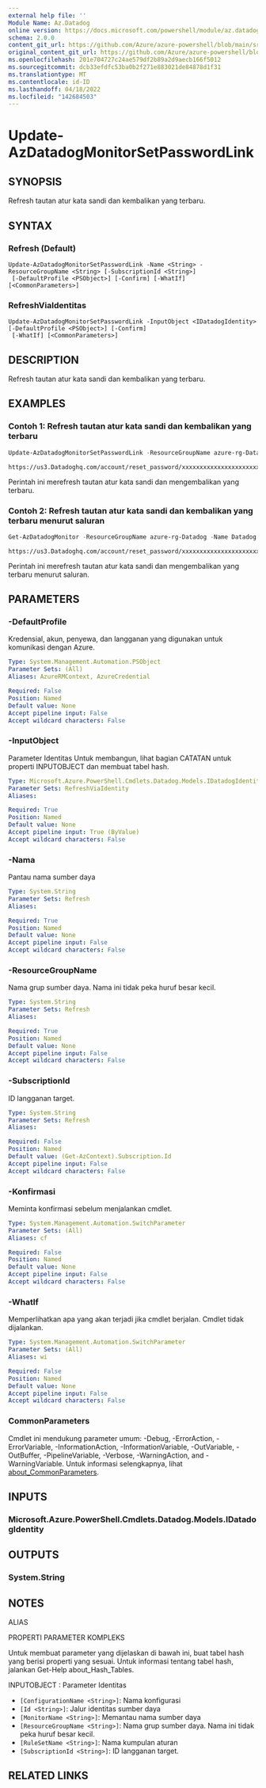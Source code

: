 ```yaml
---
external help file: ''
Module Name: Az.Datadog
online version: https://docs.microsoft.com/powershell/module/az.datadog/update-azdatadogmonitorsetpasswordlink
schema: 2.0.0
content_git_url: https://github.com/Azure/azure-powershell/blob/main/src/Datadog/help/Update-AzDatadogMonitorSetPasswordLink.md
original_content_git_url: https://github.com/Azure/azure-powershell/blob/main/src/Datadog/help/Update-AzDatadogMonitorSetPasswordLink.md
ms.openlocfilehash: 201e704727c24ae579df2b89a2d9aecb166f5012
ms.sourcegitcommit: dcb33efdfc53ba0b2f271e883021de84878d1f31
ms.translationtype: MT
ms.contentlocale: id-ID
ms.lasthandoff: 04/18/2022
ms.locfileid: "142684503"
---
```

# Update-AzDatadogMonitorSetPasswordLink

## SYNOPSIS
Refresh tautan atur kata sandi dan kembalikan yang terbaru.

## SYNTAX

### Refresh (Default)
```
Update-AzDatadogMonitorSetPasswordLink -Name <String> -ResourceGroupName <String> [-SubscriptionId <String>]
 [-DefaultProfile <PSObject>] [-Confirm] [-WhatIf] [<CommonParameters>]
```

### RefreshViaIdentitas
```
Update-AzDatadogMonitorSetPasswordLink -InputObject <IDatadogIdentity> [-DefaultProfile <PSObject>] [-Confirm]
 [-WhatIf] [<CommonParameters>]
```

## DESCRIPTION
Refresh tautan atur kata sandi dan kembalikan yang terbaru.

## EXAMPLES

### Contoh 1: Refresh tautan atur kata sandi dan kembalikan yang terbaru
```powershell
Update-AzDatadogMonitorSetPasswordLink -ResourceGroupName azure-rg-Datadog -Name Datadog
```

```output
https://us3.Datadoghq.com/account/reset_password/xxxxxxxxxxxxxxxxxxxxxxxxxxx
```

Perintah ini merefresh tautan atur kata sandi dan mengembalikan yang terbaru.

### Contoh 2: Refresh tautan atur kata sandi dan kembalikan yang terbaru menurut saluran
```powershell
Get-AzDatadogMonitor -ResourceGroupName azure-rg-Datadog -Name Datadog | Update-AzDatadogMonitorSetPasswordLink
```

```output
https://us3.Datadoghq.com/account/reset_password/xxxxxxxxxxxxxxxxxxxxxxxxxxx
```

Perintah ini merefresh tautan atur kata sandi dan mengembalikan yang terbaru menurut saluran.

## PARAMETERS

### -DefaultProfile
Kredensial, akun, penyewa, dan langganan yang digunakan untuk komunikasi dengan Azure.

```yaml
Type: System.Management.Automation.PSObject
Parameter Sets: (All)
Aliases: AzureRMContext, AzureCredential

Required: False
Position: Named
Default value: None
Accept pipeline input: False
Accept wildcard characters: False
```

### -InputObject
Parameter Identitas Untuk membangun, lihat bagian CATATAN untuk properti INPUTOBJECT dan membuat tabel hash.

```yaml
Type: Microsoft.Azure.PowerShell.Cmdlets.Datadog.Models.IDatadogIdentity
Parameter Sets: RefreshViaIdentity
Aliases:

Required: True
Position: Named
Default value: None
Accept pipeline input: True (ByValue)
Accept wildcard characters: False
```

### -Nama
Pantau nama sumber daya

```yaml
Type: System.String
Parameter Sets: Refresh
Aliases:

Required: True
Position: Named
Default value: None
Accept pipeline input: False
Accept wildcard characters: False
```

### -ResourceGroupName
Nama grup sumber daya.
Nama ini tidak peka huruf besar kecil.

```yaml
Type: System.String
Parameter Sets: Refresh
Aliases:

Required: True
Position: Named
Default value: None
Accept pipeline input: False
Accept wildcard characters: False
```

### -SubscriptionId
ID langganan target.

```yaml
Type: System.String
Parameter Sets: Refresh
Aliases:

Required: False
Position: Named
Default value: (Get-AzContext).Subscription.Id
Accept pipeline input: False
Accept wildcard characters: False
```

### -Konfirmasi
Meminta konfirmasi sebelum menjalankan cmdlet.

```yaml
Type: System.Management.Automation.SwitchParameter
Parameter Sets: (All)
Aliases: cf

Required: False
Position: Named
Default value: None
Accept pipeline input: False
Accept wildcard characters: False
```

### -WhatIf
Memperlihatkan apa yang akan terjadi jika cmdlet berjalan.
Cmdlet tidak dijalankan.

```yaml
Type: System.Management.Automation.SwitchParameter
Parameter Sets: (All)
Aliases: wi

Required: False
Position: Named
Default value: None
Accept pipeline input: False
Accept wildcard characters: False
```

### CommonParameters
Cmdlet ini mendukung parameter umum: -Debug, -ErrorAction, -ErrorVariable, -InformationAction, -InformationVariable, -OutVariable, -OutBuffer, -PipelineVariable, -Verbose, -WarningAction, and -WarningVariable. Untuk informasi selengkapnya, lihat [about_CommonParameters](http://go.microsoft.com/fwlink/?LinkID=113216).

## INPUTS

### Microsoft.Azure.PowerShell.Cmdlets.Datadog.Models.IDatadogIdentity

## OUTPUTS

### System.String

## NOTES

ALIAS

PROPERTI PARAMETER KOMPLEKS

Untuk membuat parameter yang dijelaskan di bawah ini, buat tabel hash yang berisi properti yang sesuai. Untuk informasi tentang tabel hash, jalankan Get-Help about_Hash_Tables.


INPUTOBJECT <IDatadogIdentity>: Parameter Identitas
  - `[ConfigurationName <String>]`: Nama konfigurasi
  - `[Id <String>]`: Jalur identitas sumber daya
  - `[MonitorName <String>]`: Memantau nama sumber daya
  - `[ResourceGroupName <String>]`: Nama grup sumber daya. Nama ini tidak peka huruf besar kecil.
  - `[RuleSetName <String>]`: Nama kumpulan aturan
  - `[SubscriptionId <String>]`: ID langganan target.

## RELATED LINKS


